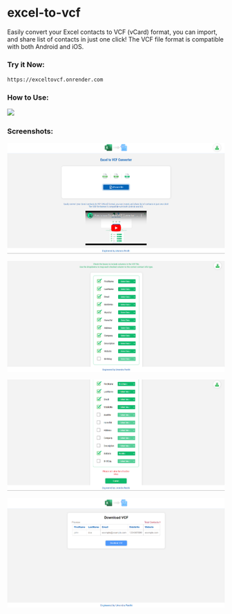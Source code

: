 # excel-to-vcf

Easily convert your Excel contacts to VCF (vCard) format, you can import, and share list of contacts in just one click! 
The VCF file format is compatible with both Android and iOS.

### Try it Now: 
``` bash 
https://exceltovcf.onrender.com
```

### How to Use:

[![](https://markdown-videos-api.jorgenkh.no/youtube/5Q1xCieLIfw)](https://youtu.be/5Q1xCieLIfw)


### Screenshots:


![HomeScreen](https://github.com/umendra-pardhi/excel-to-vcf/blob/main/screenshots/home.png)

![HomeScreen](https://github.com/umendra-pardhi/excel-to-vcf/blob/main/screenshots/map_contact_info_1.png)

![HomeScreen](https://github.com/umendra-pardhi/excel-to-vcf/blob/main/screenshots/map_contact_info_2.png)

![HomeScreen](https://github.com/umendra-pardhi/excel-to-vcf/blob/main/screenshots/download_vcf_file.png)